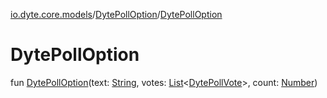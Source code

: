[io.dyte.core.models](../index.md)/[DytePollOption](index.md)/[DytePollOption](-dyte-poll-option.md)

# DytePollOption


fun [DytePollOption](-dyte-poll-option.md)(text: [String](https://kotlinlang.org/api/latest/jvm/stdlib/kotlin/-string/index.html), votes: [List](https://kotlinlang.org/api/latest/jvm/stdlib/kotlin.collections/-list/index.html)&lt;[DytePollVote](../-dyte-poll-vote/index.md)&gt;, count: [Number](https://kotlinlang.org/api/latest/jvm/stdlib/kotlin/-number/index.html))
